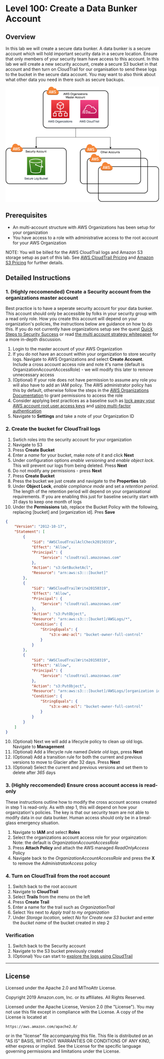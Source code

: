 # Level 100: Create a Data Bunker Account

## Overview

In this lab we will create a secure data bunker. A data bunker is a secure account which will hold important security data in a secure location. Ensure that only members of your security team have access to this account. In this lab we will create a new security account, create a secure S3 bucket in that account and then turn on CloudTrail for our organisation to send these logs to the bucket in the secure data account. You may want to also think about what other data you need in there such as secure backups.

![Data bunker account structure](Images/data-bunker-architecture.png)

## Prerequisites

* An multi-account structure with AWS Organizations has been setup for your organization
* You have access to a role with administrative access to the root account for your AWS Organization

NOTE: You will be billed for the AWS CloudTrail logs and Amazon S3 storage setup as part of this lab. See [AWS CloudTrail Pricing](https://aws.amazon.com/cloudtrail/pricing/) and [Amazon S3 Pricing](https://aws.amazon.com/s3/pricing/) for further details.

## Detailed Instructions

### 1. (Highly reccomended) Create a Security account from the organizations master account
Best practice is to have a seperate security account for your data bunker. This account should only be accessible by folks in your security group with a read only role. How you create this account will depend on your organization's policies, the instructions below are guidance on how to do this. If you do not currently have organizations setup see the quest [Quick Steps to Security Success](../quest_100_Quick_Steps_to_Security_Success/README.md) or read [the multi account strategy whitepaper](https://d0.awsstatic.com/aws-answers/AWS_Multi_Account_Security_Strategy.pdf) for a more in-depth discussion.

1. Login to the master account of your AWS Organization
2. If you do not have an account within your organization to store security logs. Navigate to AWS Organizations and select **Create Account**. Include a cross account access role and note it's name (default is OrganizationAccountAccessRole) - we will modify this later to remove unnecessary access
3. (Optional) If your role does not have permission to assume any role you will also have to add an IAM policy. The AWS administrator policy has this by default, otherwise follow the steps in the [AWS Organizations Documentation](https://docs.aws.amazon.com/organizations/latest/userguide/orgs_manage_accounts_access.html#orgs_manage_accounts_access-cross-account-role) to grant permissions to access the role
4. Consider applying best practices as a baseline such as [lock away your AWS account root user access keys](https://docs.aws.amazon.com/IAM/latest/UserGuide/best-practices.html#lock-away-credentials) and [using multi-factor authentication](https://docs.aws.amazon.com/IAM/latest/UserGuide/id_credentials_mfa.html)
5. Navigate to **Settings** and take a note of your Organization ID

### 2. Create the bucket for CloudTrail logs
1. Swtich roles into the security account for your organization 
1. Navigate to S3
2. Press **Create Bucket**
3. Enter a *name* for your bucket, make note of it and click **Next**
4. Under configuration options *enable versioning* and *enable object lock*. This will prevent our logs from being deleted. Press **Next**
5. Do not modify any permissions - press **Next**
6. Press **Create Bucket**
7. Press the bucket we just create and navigate to the **Properties** tab
8. Under **Object Lock**, *enable compliance mode* and set a *retention period*. The length of the retention period will depend on your organisational requirements. If you are enabling this just for baseline security start with 31 days to keep one month of logs
9. Under the **Permissions** tab, replace the Bucket Policy with the following, replacing [bucket] and [organization id]. Pres **Save**
```json
{
    "Version": "2012-10-17",
    "Statement": [
        {
            "Sid": "AWSCloudTrailAclCheck20150319",
            "Effect": "Allow",
            "Principal": {
                "Service": "cloudtrail.amazonaws.com"
            },
            "Action": "s3:GetBucketAcl",
            "Resource": "arn:aws:s3:::[bucket]"
        },
        {
            "Sid": "AWSCloudTrailWrite20150319",
            "Effect": "Allow",
            "Principal": {
                "Service": "cloudtrail.amazonaws.com"
            },
            "Action": "s3:PutObject",
            "Resource": "arn:aws:s3:::[bucket]/AWSLogs/*",
            "Condition": {
                "StringEquals": {
                    "s3:x-amz-acl": "bucket-owner-full-control"
                }
            }
        },
        {
            "Sid": "AWSCloudTrailWrite20150319",
            "Effect": "Allow",
            "Principal": {
                "Service": "cloudtrail.amazonaws.com"
            },
            "Action": "s3:PutObject",
            "Resource": "arn:aws:s3:::[bucket]/AWSLogs/[organization id]/*",
            "Condition": {
                "StringEquals": {
                    "s3:x-amz-acl": "bucket-owner-full-control"
                }
            }
        }
    ]
}
```
10. (Optional) Next we will add a lifecycle policy to clean up old logs. Navigate to **Management**
11. (Optional) Add a lifecycle rule named *Delete old logs*, press **Next**
12. (Optional) Add a transition rule for both the current and previous versions to move to Glacier after 32 days. Press **Next**
13. (Optional) Select the current and previous versions and set them to delete after *365* days
### 3. (Highly reccomended) Ensure cross account access is read-only
These instructions outline how to modify the cross account access created in step 1 is read-only. As with step 1, this will depend on how your organization's policies. The key is that our security team are not able to modify data in our data bunker. Human access should only be in a breal-glass emergency situation.

1. Navigate to **IAM** and select **Roles**
2. Select the organizations account access role for your orgainzation: Note: the default is *OrganizationAccountAccessRole*
3. Press **Attach Policy** and attach the AWS managed *ReadOnlyAccess* Policy
4. Navigate back to the *OrganizationAccountAccessRole* and press the **X** to remove the *AdministratorAccess* policy

### 4. Turn on CloudTrail from the root account
1. Switch back to the root account
2. Navigate to **CloudTrail**
3. Select **Trails** from the menu on the left
4. Press **Create Trail**
5. Enter a name for the trail such as *OrganizationTrail*
5. Select *Yes* next to *Apply trail to my organization*
6. Under *Storage location*, select *No* for *Create new S3 bucket* and enter the *bucket name* of the bucket created in step 2

### Verification

1. Switch back to the Security account
2. Navigate to the S3 bucket previously created
3. (Optional) You can start to [explore the logs using CloudTrail](https://docs.aws.amazon.com/athena/latest/ug/cloudtrail-logs.html)

***

## License

Licensed under the Apache 2.0 and MITnoAttr License.

Copyright 2019 Amazon.com, Inc. or its affiliates. All Rights Reserved.

Licensed under the Apache License, Version 2.0 (the "License"). You may not use this file except in compliance with the License. A copy of the License is located at

    https://aws.amazon.com/apache2.0/

or in the "license" file accompanying this file. This file is distributed on an "AS IS" BASIS, WITHOUT WARRANTIES OR CONDITIONS OF ANY KIND, either express or implied. See the License for the specific language governing permissions and limitations under the License.

